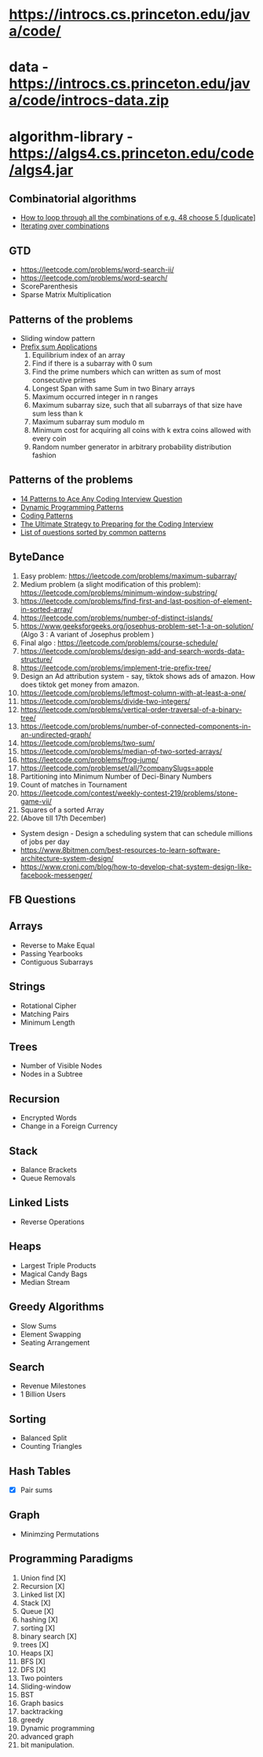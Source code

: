 # https://introcs.cs.princeton.edu/java/code/
# data - https://introcs.cs.princeton.edu/java/code/introcs-data.zip
# algorithm-library - https://algs4.cs.princeton.edu/code/algs4.jar

## Combinatorial algorithms
* [How to loop through all the combinations of e.g. 48 choose 5 [duplicate]](https://stackoverflow.com/questions/8375452/how-to-loop-through-all-the-combinations-of-e-g-48-choose-5)
* [Iterating over combinations](https://codereview.stackexchange.com/questions/211783/iterating-over-combinations)

## GTD

* https://leetcode.com/problems/word-search-ii/
* https://leetcode.com/problems/word-search/  
* ScoreParenthesis
* Sparse Matrix Multiplication

## Patterns of the problems

* Sliding window pattern
* [Prefix sum Applications](https://www.geeksforgeeks.org/prefix-sum-array-implementation-applications-competitive-programming/)
    1. Equilibrium index of an array
    1. Find if there is a subarray with 0 sum
    1. Find the prime numbers which can written as sum of most consecutive primes
    1. Longest Span with same Sum in two Binary arrays
    1. Maximum occurred integer in n ranges
    1. Maximum subarray size, such that all subarrays of that size have sum less than k
    1. Maximum subarray sum modulo m
    1. Minimum cost for acquiring all coins with k extra coins allowed with every coin
    1. Random number generator in arbitrary probability distribution fashion
  
## Patterns of the problems
* [14 Patterns to Ace Any Coding Interview Question](https://hackernoon.com/14-patterns-to-ace-any-coding-interview-question-c5bb3357f6ed)
* [Dynamic Programming Patterns](https://leetcode.com/discuss/general-discussion/458695/dynamic-programming-patterns)
* [Coding Patterns](https://emre.me/categories/#coding-patterns)
* [The Ultimate Strategy to Preparing for the Coding Interview](https://dev.to/arslan_ah/the-ultimate-strategy-to-preparing-for-the-coding-interview-3ace)
* [List of questions sorted by common patterns](https://leetcode.com/discuss/interview-question/448285/List-of-questions-sorted-by-common-patterns.)

## ByteDance

1. Easy problem: https://leetcode.com/problems/maximum-subarray/
2. Medium problem (a slight modification of this problem): https://leetcode.com/problems/minimum-window-substring/
3. https://leetcode.com/problems/find-first-and-last-position-of-element-in-sorted-array/
4. https://leetcode.com/problems/number-of-distinct-islands/
6. https://www.geeksforgeeks.org/josephus-problem-set-1-a-on-solution/ (Algo 3 : A variant of Josephus problem )
7. Final algo : https://leetcode.com/problems/course-schedule/
8. https://leetcode.com/problems/design-add-and-search-words-data-structure/
9. https://leetcode.com/problems/implement-trie-prefix-tree/
10. Design an Ad attribution system - say, tiktok shows ads of amazon. How does tiktok get money from amazon.
11. https://leetcode.com/problems/leftmost-column-with-at-least-a-one/
12. https://leetcode.com/problems/divide-two-integers/
13. https://leetcode.com/problems/vertical-order-traversal-of-a-binary-tree/
14. https://leetcode.com/problems/number-of-connected-components-in-an-undirected-graph/
15. https://leetcode.com/problems/two-sum/
16. https://leetcode.com/problems/median-of-two-sorted-arrays/
17. https://leetcode.com/problems/frog-jump/    
18. https://leetcode.com/problemset/all/?companySlugs=apple
19. Partitioning into Minimum Number of Deci-Binary Numbers
20. Count of matches in Tournament
21. https://leetcode.com/contest/weekly-contest-219/problems/stone-game-vii/
22. Squares of a sorted Array
23. (Above till 17th December)

* System design - Design a scheduling system that can schedule millions of jobs per day
* https://www.8bitmen.com/best-resources-to-learn-software-architecture-system-design/
* https://www.cronj.com/blog/how-to-develop-chat-system-design-like-facebook-messenger/

## FB Questions

## Arrays
* Reverse to Make Equal
* Passing Yearbooks
* Contiguous Subarrays

## Strings
* Rotational Cipher 
* Matching Pairs 
* Minimum Length

## Trees
* Number of Visible Nodes
* Nodes in a Subtree

## Recursion
* Encrypted Words
* Change in a Foreign Currency

## Stack
* Balance Brackets
* Queue Removals

## Linked Lists
* Reverse Operations

## Heaps
* Largest Triple Products
* Magical Candy Bags
* Median Stream

## Greedy Algorithms
* Slow Sums
* Element Swapping
* Seating Arrangement

## Search
* Revenue Milestones
* 1 Billion Users

## Sorting
* Balanced Split
* Counting Triangles

## Hash Tables
- [x] Pair sums

## Graph
* Minimzing Permutations

## Programming Paradigms

1. Union find  [X]
1. Recursion [X]
1. Linked list [X]
1. Stack [X]
1. Queue [X]
1. hashing [X]
1. sorting [X]
1. binary search [X]
1. trees [X]
1. Heaps [X]
1. BFS [X]
1. DFS [X]
1. Two pointers 
1. Sliding-window 
1. BST 
1. Graph basics 
1. backtracking 
1. greedy 
1. Dynamic programming 
1. advanced graph 
1. bit manipulation.